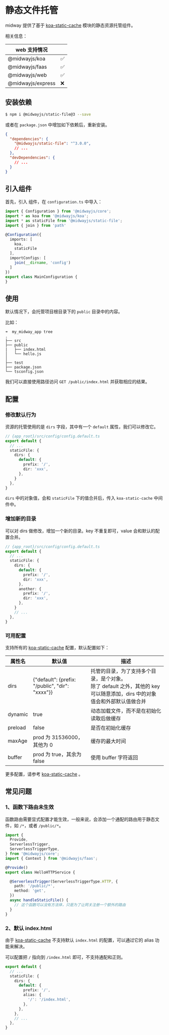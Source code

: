 # 静态文件托管

midway 提供了基于 [koa-static-cache](https://github.com/koajs/static-cache) 模块的静态资源托管组件。

相关信息：

| web 支持情况      |      |
| ----------------- | ---- |
| @midwayjs/koa     | ✅    |
| @midwayjs/faas    | ✅    |
| @midwayjs/web     | ✅    |
| @midwayjs/express | ❌    |



## 安装依赖

```bash
$ npm i @midwayjs/static-file@3 --save
```

或者在 `package.json` 中增加如下依赖后，重新安装。

```json
{
  "dependencies": {
    "@midwayjs/static-file": "^3.0.0",
    // ...
  },
  "devDependencies": {
    // ...
  }
}
```



## 引入组件


首先，引入 组件，在 `configuration.ts` 中导入：

```typescript
import { Configuration } from '@midwayjs/core';
import * as koa from '@midwayjs/koa';
import * as staticFile from '@midwayjs/static-file';
import { join } from 'path'

@Configuration({
  imports: [
    koa,
    staticFile
  ],
  importConfigs: [
    join(__dirname, 'config')
  ]
})
export class MainConfiguration {
}
```



## 使用

默认情况下，会托管项目根目录下的 `public` 目录中的内容。

比如：

```
➜  my_midway_app tree
.
├── src
├── public
|   ├── index.html
│   └── hello.js
│
├── test
├── package.json
└── tsconfig.json
```

我们可以直接使用路径访问 `GET /public/index.html` 并获取相应的结果。



## 配置

### 修改默认行为

资源的托管使用的是 `dirs` 字段，其中有一个 `default` 属性，我们可以修改它。

```typescript
// {app_root}/src/config/config.default.ts
export default {
  // ...
  staticFile: {
    dirs: {
      default: {
        prefix: '/',
        dir: 'xxx',
      },
    }
  },
}
```

`dirs` 中的对象值，会和 `staticFile` 下的值合并后，传入 `koa-static-cache` 中间件中。

### 增加新的目录

可以对 dirs 做修改，增加一个新的目录。key 不重复即可，value 会和默认的配置合并。

```typescript
// {app_root}/src/config/config.default.ts
export default {
  // ...
  staticFile: {
    dirs: {
      default: {
        prefix: '/',
        dir: 'xxx',
      },
      another: {
        prefix: '/',
        dir: 'xxx',
      },
    }
    // ...
  },
}
```



### 可用配置

支持所有的 [koa-static-cache](https://github.com/koajs/static-cache) 配置，默认配置如下：

| 属性名  | 默认值                                          | 描述                                                         |
| ------- | ----------------------------------------------- | ------------------------------------------------------------ |
| dirs    | {"default": {prefix: "/public", "dir": "xxxx"}} | 托管的目录，为了支持多个目录，是个对象。<br />除了 default 之外，其他的 key 可以随意添加，dirs 中的对象值会和外部默认值做合并 |
| dynamic | true                                            | 动态加载文件，而不是在初始化读取后做缓存                     |
| preload | false                                           | 是否在初始化缓存                                             |
| maxAge  | prod 为 31536000，其他为 0                      | 缓存的最大时间                                               |
| buffer  | prod 为 true，其余为 false                      | 使用 buffer 字符返回                                         |

更多配置，请参考 [koa-static-cache](https://github.com/koajs/static-cache) 。



## 常见问题

### 1、函数下路由未生效

函数路由需要显式配置才能生效，一般来说，会添加一个通配的路由用于静态文件，如 `/*`，或者 `/public/*`。

```typescript
import {
  Provide,
  ServerlessTrigger,
  ServerlessTriggerType,
} from '@midwayjs/core';
import { Context } from '@midwayjs/faas';

@Provide()
export class HelloHTTPService {

  @ServerlessTrigger(ServerlessTriggerType.HTTP, {
    path: '/public/*',
    method: 'get',
  })
  async handleStaticFile() {
    // 这个函数可以没有方法体，只是为了让网关注册一个额外的路由
  }
}

```



### 2、默认 index.html

由于  [koa-static-cache](https://github.com/koajs/static-cache)  不支持默认 `index.html` 的配置，可以通过它的 alias 功能来解决。

可以配置把 `/` 指向到 `/index.html` 即可，不支持通配和正则。

```typescript
export default {
  // ...
  staticFile: {
    dirs: {
      default: {
        prefix: '/',
        alias: {
          '/': '/index.html',
        },
      },
    },
    // ...
  },
}
```
